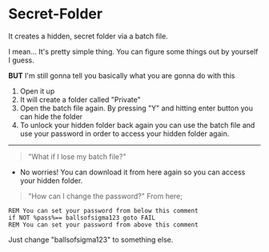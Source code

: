 # Secret-Folder
It creates a hidden, secret folder via a batch file.

I mean... It's pretty simple thing. You can figure some things out by yourself I guess.

**BUT** I'm still gonna tell you basically what you are gonna do with this

1. Open it up
2. It will create a folder called "Private"
3. Open the batch file again. By pressing "Y" and hitting enter button you can hide the folder
4. To unlock your hidden folder back again you can use the batch file and use your password in order to access your hidden folder again.

---

> "What if I lose my batch file?"
- No worries! You can download it from here again so you can access your hidden folder.

> "How can I change the password?"
From here;
```batch
REM You can set your password from below this comment
if NOT %pass%== ballsofsigma123 goto FAIL
REM You can set your password from above this comment
```
Just change "ballsofsigma123" to something else.
